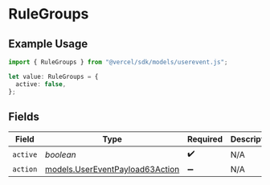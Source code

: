 # RuleGroups

## Example Usage

```typescript
import { RuleGroups } from "@vercel/sdk/models/userevent.js";

let value: RuleGroups = {
  active: false,
};
```

## Fields

| Field                                                                    | Type                                                                     | Required                                                                 | Description                                                              |
| ------------------------------------------------------------------------ | ------------------------------------------------------------------------ | ------------------------------------------------------------------------ | ------------------------------------------------------------------------ |
| `active`                                                                 | *boolean*                                                                | :heavy_check_mark:                                                       | N/A                                                                      |
| `action`                                                                 | [models.UserEventPayload63Action](../models/usereventpayload63action.md) | :heavy_minus_sign:                                                       | N/A                                                                      |